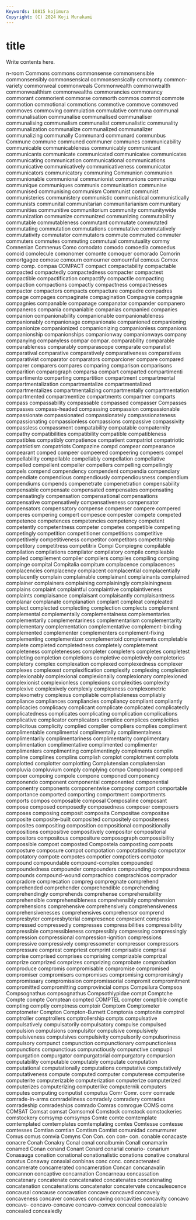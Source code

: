 ```yaml
---
Keywords: 10815 kojimura
Copyright: (C) 2024 Koji Murakami
---
```


# title

Write contents here.



n-room Commons
commons commonsense commonsensible commonsensibly commonsensical commonsensically commonty common-variety commonweal commonweals
Commonwealth commonwealth commonwealthism commonwealths commorancies commorancy commorant commorient commorse commorth
commos commot commote commotion commotional commotions commotive commove commoved commoves
commoving commulation commulative communa communal communalisation communalise communalised communaliser communalising
communalism communalist communalistic communality communalization communalize communalized communalizer communalizing communally
Communard communard communbus Commune commune communed communer communes communicability communicable
communicableness communicably communicant communicants communicate communicated communicatee communicates communicating communication
communicational communications communicative communicatively communicativeness communicator communicators communicatory communing Communion
communion communionable communional communionist communions communiqu communique communiques communis communisation
communise communised communising communism Communist communist communisteries communistery communistic communistical
communistically communists communital communitarian communitarianism communitary communities communitive communitorium community
communitywide communization communize communized communizing commutability commutable commutableness commutant commutate
commutated commutating commutation commutations commutative commutatively commutativity commutator commutators commute
commuted commuter commuters commutes commuting commutual commutuality commy Comnenian Comnenus
Como comodato comodo comoedia comoedus comoid comolecule comonomer comonte comoquer
comorado Comorin comortgagee comose comourn comourner comournful comous Comox comp
comp. compaa COMPACT compact compactability compactable compacted compactedly compactedness compacter
compactest compactible compactification compactify compactile compacting compaction compactions compactly compactness
compactnesses compactor compactors compacts compacture compadre compadres compage compages compaginate
compagination Compagnie compagnie compagnies companable companage companator compander companero companeros
compania companiable companias companied companies companion companionability companionable companionableness companionably
companionage companionate companioned companioning companionize companionized companionizing companionless companions companionship
companionships companionway companionways company companying companyless compar compar. comparability comparable
comparableness comparably comparascope comparate comparatist comparatival comparative comparatively comparativeness comparatives
comparativist comparator comparators comparcioner compare compared comparer comparers compares comparing
comparison comparisons comparition comparograph comparsa compart comparted compartimenti compartimento comparting
compartition compartment compartmental compartmentalization compartmentalize compartmentalized compartmentalizes compartmentalizing compartmentally compartmentation
compartmented compartmentize compartments compartner comparts compass compassability compassable compassed compasser
Compasses compasses compass-headed compassing compassion compassionable compassionate compassionated compassionately compassionateness
compassionating compassionless compassions compassive compassivity compassless compassment compatability compatable compaternity
compathy compatibilities compatibility compatible compatibleness compatibles compatibly compatience compatient compatriot
compatriotic compatriotism compatriots Compazine compd compear compearance compearant comped compeer
compeered compeering compeers compel compellability compellable compellably compellation compellative compelled
compellent compeller compellers compelling compellingly compels compend compendency compendent compendia
compendiary compendiate compendious compendiously compendiousness compendium compendiums compends compenetrate compenetration
compensability compensable compensate compensated compensates compensating compensatingly compensation compensational compensations
compensative compensatively compensativeness compensator compensators compensatory compense compenser compere compered
comperes compering compert compesce compester compete competed competence competences competencies
competency competent competently competentness competer competes competible competing competingly competition
competitioner competitions competitive competitively competitiveness competitor competitors competitorship competitory competitress
competitrix Compi Compiegne compilable compilation compilations compilator compilatory compile compileable
compiled compilement compiler compilers compiles compiling comping compinge compital Compitalia
compitum complacence complacences complacencies complacency complacent complacential complacentially complacently complain
complainable complainant complainants complained complainer complainers complaining complainingly complainingness complains
complaint complaintful complaintive complaintiveness complaints complaisance complaisant complaisantly complaisantness complanar
complanate complanation complant compleat compleated complect complected complecting complection complects
complement complemental complementally complementalness complementaries complementarily complementariness complementarism complementarity complementary
complementation complementative complement-binding complemented complementer complementers complement-fixing complementing complementizer complementoid
complements completable complete completed completedness completely completement completeness completenesses completer
completers completes completest completing completion completions completive completively completories completory
complex complexation complexed complexedness complexer complexes complexest complexification complexify complexing
complexion complexionably complexional complexionally complexionary complexioned complexionist complexionless complexions complexities
complexity complexive complexively complexly complexness complexometric complexometry complexus compliable compliableness
compliably compliance compliances compliancies compliancy compliant compliantly complicacies complicacy complicant
complicate complicated complicatedly complicatedness complicates complicating complication complications complicative complicator
complicators complice complices complicities complicitous complicity complied complier compliers complies
compliment complimentable complimental complimentally complimentalness complimentarily complimentariness complimentarity complimentary complimentation
complimentative complimented complimenter complimenters complimenting complimentingly compliments complin compline complines
complins complish complot complotment complots complotted complotter complotting Complutensian complutensian
compluvia compluvium comply complying compo Compoboard compoed compoer compoing compole
compone componed componency componendo component componental componented componential componentry components
componentwise compony comport comportable comportance comported comporting comportment comportments comports
compos composable composal Composaline composant compose composed composedly composedness composer
composers composes composing composit composita Compositae compositae composite composite-built composited
compositely compositeness composites compositing composition compositional compositionally compositions compositive compositively
compositor compositorial compositors compositous compositure composograph compossibility compossible compost composted
Compostela composting composts composture composure compot compotation compotationship compotator compotatory
compote compotes compotier compotiers compotor compound compoundable compound-complex compounded compoundedness
compounder compounders compounding compoundness compounds compound-wound comprachico comprachicos comprador compradore
comprecation compreg compregnate comprehend comprehended comprehender comprehendible comprehending comprehendingly comprehends
comprehense comprehensibility comprehensible comprehensibleness comprehensibly comprehension comprehensions comprehensive comprehensively comprehensiveness
comprehensivenesses comprehensives comprehensor comprend compresbyter compresbyterial compresence compresent compress compressed
compressedly compresses compressibilities compressibility compressible compressibleness compressibly compressing compressingly compression
compressional compression-ignition compressions compressive compressively compressometer compressor compressors compressure comprest
compriest comprint comprisable comprisal comprise comprised comprises comprising comprizable comprizal
comprize comprized comprizes comprizing comprobate comprobation comproduce compromis compromisable compromise
compromised compromiser compromisers compromises compromising compromisingly compromissary compromission compromissorial compromit
compromitment compromitted compromitting comprovincial comps Compsilura Compsoa Compsognathus compsognathus Compsothlypidae
compt Comptche Compte compte Comptean compted COMPTEL compter comptible comptie
compting comptly comptness comptoir Comptom Comptometer comptometer Compton Compton-Burnett Comptonia
comptonite comptrol comptroller comptrollers comptrollership compts compulsative compulsatively compulsatorily compulsatory
compulse compulsed compulsion compulsions compulsitor compulsive compulsively compulsiveness compulsives compulsivity
compulsorily compulsoriness compulsory compunct compunction compunctionary compunctionless compunctions compunctious compunctiously
compunctive compupil compurgation compurgator compurgatorial compurgatory compursion computability computable computably
computate computation computational computationally computations computative computatively computativeness compute computed
computer computerese computerise computerite computerizable computerization computerize computerized computerizes computerizing
computerlike computernik computers computes computing computist computus Comr Comr. comr
comrade comrade-in-arms comradeliness comradely comradery comrades comradeship comradeships comrado Comras
comrogue COMS coms COMSAT Comsat comsat Comsomol Comstock comstock comstockeries
comstockery comsymp comsymps Comte comte comtemplate comtemplated comtemplates comtemplating comtes
Comtesse comtesse comtesses Comtian comtian Comtism Comtist comunidad comurmurer Comus
comus comvia Comyns Con Con. con con- con. conable conacaste
conacre Conah Conakry Conal conal conalbumin Conall conamarin conamed Conan
conand Conant Conard conarial conario- conarium Conasauga conation conational conationalistic
conations conative conatural conatus Conaway conaxial conbinas conc conc. concactenated
concamerate concamerated concameration Concan concanavalin concannon concaptive concarnation Concarneau concassation
concatenary concatenate concatenated concatenates concatenating concatenation concatenations concatenator concatervate concaulescence
concausal concause concavation concave concaved concavely concaveness concaver concaves concaving
concavities concavity concavo concavo- concavo-concave concavo-convex conceal concealable concealed concealedly

